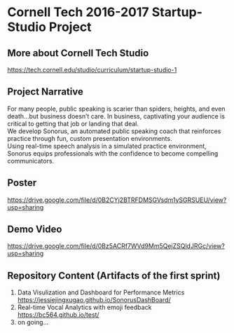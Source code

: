 # Cornell Tech 2016-2017 Startup-Studio Project </br>

## More about Cornell Tech Studio 
https://tech.cornell.edu/studio/curriculum/startup-studio-1

## Project Narrative
For many people, public speaking is scarier than spiders, heights, and even death...but business doesn’t care. In business, captivating your audience is critical to getting that job or landing that deal.  </br>
We develop Sonorus, an automated public speaking coach that reinforces practice through fun, custom presentation environments.</br>
Using real-time speech analysis in a simulated practice environment, Sonorus equips professionals with the confidence to become compelling communicators.


## Poster
https://drive.google.com/file/d/0B2CYj2BTRFDMSGVsdm1ySGRSUEU/view?usp=sharing

## Demo Video
https://drive.google.com/file/d/0Bz5ACRf7WVd9Mm5QejZSQldJRGc/view?usp=sharing



## Repository Content (Artifacts of the first sprint)
1. Data Visulization and Dashboard for Performance Metrics </br>
https://jessiejingxugao.github.io/SonorusDashBoard/ </br>
2. Real-time Vocal Analytics with emoji feedback </br>
https://bc564.github.io/test/</br>
3. on going...








